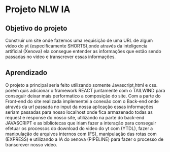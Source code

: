 # Projeto NLW IA

## Objetivo do projeto
Construir um site onde fazemos uma requisição de uma URL de algum video do yt (especificamente SHORTS),onde através da inteligencia artificial (Xenova) ela consegue entender as informações que estão sendo passadas no video e transcrever essas informações.

## Aprendizado
O projeto a principal seria feito utilizando somente Javascript,html e css. porém quis adicionar o framework REACT juntamente com o TAILWIND para conseguir deixar mais performatico a composição do site.
Com a parte do Front-end do site realizada implementei a conexão com o Back-end onde através da url passada no input da nossa aplicação essas informações seriam passadas para nosso localhost onde fica armazenado todas as request e response do nosso site, utilizando na parte do back-end JAVASCRIPT e as bibliotecas que iriam fazer a interação para conseguir efetuar os processos do download do video do yt com (YTDL), fazer a manipulação de arquivos internos com (FS), manipulação das rotas com (EXPRESS) e utilizando a IA do xenova (PIPELINE) para fazer o processo de transcrever nosso video.

